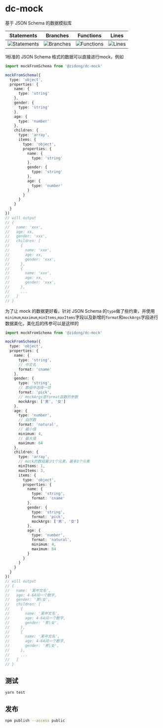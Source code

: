 # dc-mock
基于 JSON Schema 的数据模拟库

| Statements                  | Branches                | Functions                 | Lines             |
| --------------------------- | ----------------------- | ------------------------- | ----------------- |
| ![Statements](https://img.shields.io/badge/statements-100%25-brightgreen.svg) | ![Branches](https://img.shields.io/badge/branches-77.78%25-red.svg) | ![Functions](https://img.shields.io/badge/functions-100%25-brightgreen.svg) | ![Lines](https://img.shields.io/badge/lines-100%25-brightgreen.svg) |

1标准的 JSON Schema 格式的数据可以直接进行mock，例如
```ts
import mockFromSchema from '@zidong/dc-mock'

mockFromSchema({
  type: 'object',
  properties: {
    name: {
      type: 'string'
    },
    gender: {
      type: 'string'
    },
    age: {
      type: 'number'
    },
    children: {
      type: 'array',
      items: {
        type: 'object',
        properties: {
          name: {
            type: 'string'
          },
          gender: {
            type: 'string'
          },
          age: {
            type: 'number'
          }
        }
      }
    }
  }
})
// will output
// {
//   name: 'xxx',
//   age: xx,
//   gender: 'xxx',
//   children: [
//     {
//       name: 'xxx',
//       age: xx,
//       gender: 'xxx',
//     },
//     {
//       name: 'xxx',
//       age: xx,
//       gender: 'xxx',
//     },
//     ...
//   ]
// }
```

为了让 mock 的数据更好看，针对 JSON Schema 的`type`做了些约束，并使用`minimum`,`maximum`,`minItems`,`maxItems`字段以及新增的`format`和`mockArgs`字段进行数据美化，美化后的传参可以是这样的
```ts
import mockFromSchema from '@zidong/dc-mock'

mockFromSchema({
  type: 'object',
  properties: {
    name: {
      type: 'string',
      // 中文名
      format: 'cname'
    },
    gender: {
      type: 'string',
      // 数组中选择一项
      format: 'pick',
      // mockArgs是format函数的参数
      mockArgs: ['男', '女']
    },
    age: {
      type: 'number',
      // 自然数
      format: 'natural',
      // 最小值
      minimum: 4,
      // 最大值
      maximum: 64
    },
    children: {
      type: 'array',
      // mock的数组最少1个元素，最多3个元素
      minItems: 1,
      maxItems: 3,
      items: {
        type: 'object',
        properties: {
          name: {
            type: 'string',
            format: 'cname'
          },
          gender: {
            type: 'string',
            format: 'pick',
            mockArgs: ['男', '女']
          },
          age: {
            type: 'number',
            format: 'natural',
            minimum: 4,
            maximum: 64
          }
        }
      }
    }
  }
})
// will output
// {
//   name: '某中文名',
//   age: 4-64间一个数字,
//   gender: '男|女',
//   children: [
//     {
//       name: '某中文名',
//       age: 4-64间一个数字,
//       gender: '男|女',
//     },
//     {
//       name: '某中文名',
//       age: 4-64间一个数字,
//       gender: '男|女',
//     },
//     ...
//   ]
// }
```

## 测试
```shell
yarn test
```

## 发布
```bash
npm publish --access public
```
